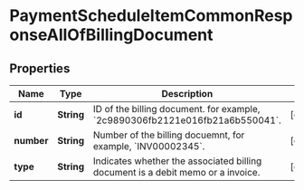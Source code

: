 

# PaymentScheduleItemCommonResponseAllOfBillingDocument


## Properties

| Name | Type | Description | Notes |
|------------ | ------------- | ------------- | -------------|
|**id** | **String** | ID of the billing document. for example, &#x60;2c9890306fb2121e016fb21a6b550041&#x60;.  |  [optional] |
|**number** | **String** | Number of the billing docuemnt, for example, &#x60;INV00002345&#x60;.  |  [optional] |
|**type** | **String** | Indicates whether the associated billing document is a debit memo or a invoice.  |  [optional] |



